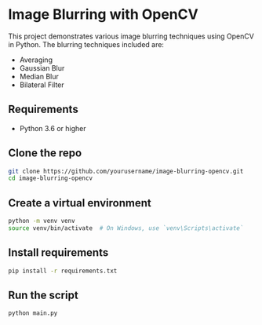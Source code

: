 # Image Blurring with OpenCV

This project demonstrates various image blurring techniques using OpenCV in Python. The blurring techniques included are:
- Averaging
- Gaussian Blur
- Median Blur
- Bilateral Filter

## Requirements

- Python 3.6 or higher

## Clone the repo
```sh
git clone https://github.com/yourusername/image-blurring-opencv.git
cd image-blurring-opencv
```

## Create a virtual environment
```sh
python -m venv venv
source venv/bin/activate  # On Windows, use `venv\Scripts\activate`
```

## Install requirements
```sh
pip install -r requirements.txt
```

## Run the script
```sh
python main.py
```
